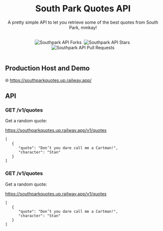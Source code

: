 <h1 align='center'>South Park Quotes API</h1>
<p align='center'>A pretty simple API to let you retrieve some of the best quotes from South Park, mmkay!</p>
&nbsp;
<div align='center' id='githubStats'>
 <img src='https://img.shields.io/github/forks/Thatskat/southpark-quotes-api?label=Forks&style=for-the-badge&color=%23bbf7d0' alt='Southpark API Forks'/>&nbsp;
 <img src='https://img.shields.io/github/stars/Thatskat/southpark-quotes-api?style=for-the-badge&color=%23bbf7d0' alt='Southpark API Stars'/>&nbsp;
 <img src='https://img.shields.io/github/issues-pr/Thatskat/southpark-quotes-api?style=for-the-badge&color=%23bbf7d0' alt='Southpark API Pull Requests'/>
</div>
&nbsp;
<h2>Production Host and Demo</h3>
🌐 <a href='https://southparkquotes.up.railway.app/'>https://southparkquotes.up.railway.app/</a>
&nbsp;

<h2>API</h2>
<h3><b>GET /v1/quotes</b></h3>
<p>Get a random quote:</p>
<a href='https://southparkquotes.up.railway.app/v1/quotes'>https://southparkquotes.up.railway.app/v1/quotes</a>
&nbsp;

```
[
   {
      "quote": "Don’t you dare call me a Cartman!",
      "character": "Stan"
   }
]
```


<h3><b>GET /v1/quotes</b></h3>
<p>Get a random quote:</p>
<a href='https://southparkquotes.up.railway.app/v1/quotes'>https://southparkquotes.up.railway.app/v1/quotes</a>
&nbsp;

```
[
   {
      "quote": "Don’t you dare call me a Cartman!",
      "character": "Stan"
   }
]
```
